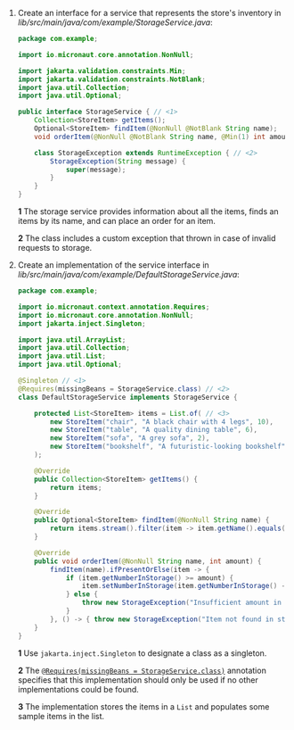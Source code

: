 1. Create an interface for a service that represents the store's inventory in _lib/src/main/java/com/example/StorageService.java_:

    ```java
    package com.example;

    import io.micronaut.core.annotation.NonNull;

    import jakarta.validation.constraints.Min;
    import jakarta.validation.constraints.NotBlank;
    import java.util.Collection;
    import java.util.Optional;

    public interface StorageService { // <1>
        Collection<StoreItem> getItems();
        Optional<StoreItem> findItem(@NonNull @NotBlank String name);
        void orderItem(@NonNull @NotBlank String name, @Min(1) int amount);

        class StorageException extends RuntimeException { // <2>
            StorageException(String message) {
                super(message);
            }
        }
    }
    ```

    **1** The storage service provides information about all the items, finds an items by its name, and can place an order for an item.

    **2** The class includes a custom exception that thrown in case of invalid requests to storage.

2. Create an implementation of the service interface in _lib/src/main/java/com/example/DefaultStorageService.java_:

    ```java
    package com.example;

    import io.micronaut.context.annotation.Requires;
    import io.micronaut.core.annotation.NonNull;
    import jakarta.inject.Singleton;

    import java.util.ArrayList;
    import java.util.Collection;
    import java.util.List;
    import java.util.Optional;

    @Singleton // <1>
    @Requires(missingBeans = StorageService.class) // <2>
    class DefaultStorageService implements StorageService {

        protected List<StoreItem> items = List.of( // <3>
            new StoreItem("chair", "A black chair with 4 legs", 10),
            new StoreItem("table", "A quality dining table", 6),
            new StoreItem("sofa", "A grey sofa", 2),
            new StoreItem("bookshelf", "A futuristic-looking bookshelf", 0)
        );

        @Override
        public Collection<StoreItem> getItems() {
            return items;
        }

        @Override
        public Optional<StoreItem> findItem(@NonNull String name) {
            return items.stream().filter(item -> item.getName().equals(name)).findFirst();
        }

        @Override
        public void orderItem(@NonNull String name, int amount) {
            findItem(name).ifPresentOrElse(item -> {
                if (item.getNumberInStorage() >= amount) {
                    item.setNumberInStorage(item.getNumberInStorage() - amount);
                } else {
                    throw new StorageException("Insufficient amount in storage");
                }
            }, () -> { throw new StorageException("Item not found in storage"); });
        }
    }
    ```

    **1** Use `jakarta.inject.Singleton` to designate a class as a singleton.

    **2** The [`@Requires(missingBeans = StorageService.class)`](https://docs.micronaut.io/4.2.1/api/io/micronaut/context/annotation/Requires.html) annotation specifies that this implementation should only be used if no other implementations could be found.

    **3** The implementation stores the items in a `List` and populates some sample items in the list.

